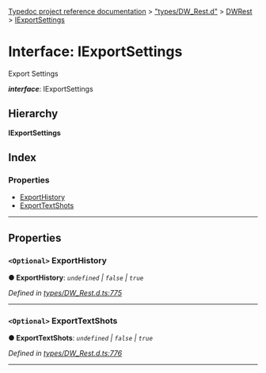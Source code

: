 [Typedoc project reference documentation](../README.md) > ["types/DW_Rest.d"](../modules/_types_dw_rest_d_.md) > [DWRest](../modules/_types_dw_rest_d_.dwrest.md) > [IExportSettings](../interfaces/_types_dw_rest_d_.dwrest.iexportsettings.md)

# Interface: IExportSettings

Export Settings

*__interface__*: IExportSettings

## Hierarchy

**IExportSettings**

## Index

### Properties

* [ExportHistory](_types_dw_rest_d_.dwrest.iexportsettings.md#exporthistory)
* [ExportTextShots](_types_dw_rest_d_.dwrest.iexportsettings.md#exporttextshots)

---

## Properties

<a id="exporthistory"></a>

### `<Optional>` ExportHistory

**● ExportHistory**: *`undefined` \| `false` \| `true`*

*Defined in [types/DW_Rest.d.ts:775](https://github.com/DocuWare/REST-Sample-TS/blob/22cf36b/src/types/DW_Rest.d.ts#L775)*

___
<a id="exporttextshots"></a>

### `<Optional>` ExportTextShots

**● ExportTextShots**: *`undefined` \| `false` \| `true`*

*Defined in [types/DW_Rest.d.ts:776](https://github.com/DocuWare/REST-Sample-TS/blob/22cf36b/src/types/DW_Rest.d.ts#L776)*

___


